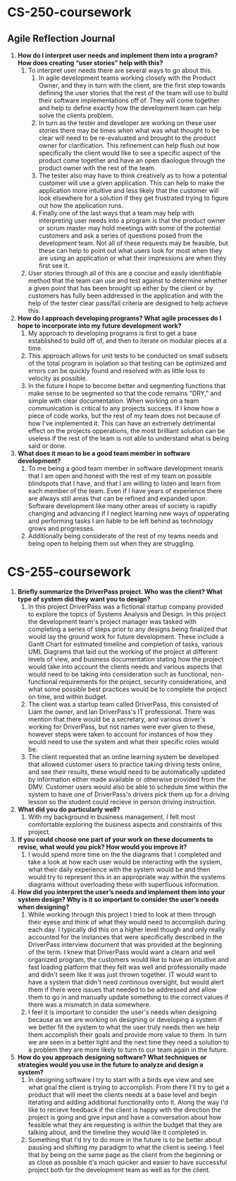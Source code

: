 # CS-250-coursework

## Agile Reflection Journal

1. **How do I interpret user needs and implement them into a program? How does creating “user stories” help with this?**
   1. To interpret user needs there are several ways to go about this.
      1. In agile development teams working closely with the Product Owner, and they in turn with the client, are the first step towards defining the user stories that the rest of the team will use to build their software implementations off of. They will come together and help to define exactly how the development team can help solve the clients problem.
      2. In turn as the tester and developer are working on these user stories there may be times when what was what thought to be clear will need to be re-evaluated and brought to the product owner for clarification. This refinement can help flush out how specifically the client would like to see a specific aspect of the product come together and have an open diaologue through the product owner with the rest of the team.
      3. The tester also may have to think creatively as to how a potential customer will use a given application. This can help to make the application more intuitive and less likely that the customer will look elsewhere for a solution if they get frustrated trying to figure out how the application runs.
      4. Finally one of the last ways that a team may help with interpreting user needs into a program is that the product owner or scrum master may hold meetings with some of the potential customers and ask a series of questions posed from the development team. Not all of these requests may be feasible, but these can help to point out what users look for most when they are using an application or what their impressions are when they first see it.
   2. User stories through all of this are a concise and easily identifiable method that the team can use and test against to determine whether a given point that has been brought up either by the client or by customers has fully been addressed in the application and with the help of the tester clear pass/fail criteria are designed to help achieve this.
2. **How do I approach developing programs? What agile processes do I hope to incorporate into my future development work?**
   1. My approach to developing programs is first to get a base established to build off of, and then to iterate on modular pieces at a time.
   2. This approach allows for unit tests to be conducted on small subsets of the total program in isolation so that testing can be optimized and errors can be quickly found and resolved with as little loss to velocity as possible.
   3. In the future I hope to become better and segmenting functions that make sense to be segmented so that the code remains "DRY," and simple with clear documentation. When working on a team communication is critical to any projects success. If I know how a piece of code works, but the rest of my team does not because of how I've implemented it. This can have an extremely detrimental effect on the projects opperations, the most brilliant solution can be useless if the rest of the team is not able to understand what is being said or done.
3. **What does it mean to be a good team member in software development?**
   1. To me being a good team member in software development means that I am open and honest with the rest of my team on possible blindspots that I have, and that I am willing to listen and learn from each member of the team. Even if I have years of experience there are always still areas that can be refined and expanded upon. Software development like many other areas of society is rapidly changing and advancing if I neglect learning new ways of opperating and performing tasks I am liable to be left behind as technology grows and progresses.
   2. Additionally being considerate of the rest of my teams needs and being open to helping them out when they are struggling.

# CS-255-coursework

1. **Briefly summarize the DriverPass project. Who was the client? What type of system did they want you to design?**
   1. In this project DriverPass was a fictional startup company provided to explore the topics of Systems Analysis and Design. In this project the development team's project manager was tasked with completing a series of steps prior to any designs being finalized that would lay the ground work for future development. These include a Gantt Chart for estimated timeline and completion of tasks, various UML Diagrams that laid out the working of the project at different levels of view, and business documentation stating how the project would take into account the clients needs and various aspects that would need to be taking into consideration such as functional, non-functional requirements for the project, security considerations, and what some possible best practices would be to complete the project on time, and within budget.
   2. The client was a startup team called DriverPass, this consisted of Liam the owner, and Ian DriverPass's IT professional. There was mention that there would be a secretary, and various driver's working for DriverPass, but not names were ever given to these, however steps were taken to account for instances of how they would need to use the system and what their specific roles would be.
   3. The client requested that an online learning system be developed that allowed customer users to practice taking driving tests online, and see their results, these would need to be automatically updated by information either made available or otherwise provided from the DMV. Customer users would also be able to schedule time within the system to have one of DriverPass's drivers pick them up for a driving lesson so the student could recieve in person driving instruction.
2. **What did you do particularly well?**
   1. With my background in business management, I felt most comfortable exploring the business aspects and constraints of this project.
3. **If you could choose one part of your work on these documents to revise, what would you pick? How would you improve it?**
   1. I would spend more time on the the diagrams that I completed and take a look at how each user would be interacting with the system, what their daily experience with the system would be and then would try to represent this in an appropriate way within the systems diagrams without overloading these with superfluous information.
4. **How did you interpret the user’s needs and implement them into your system design? Why is it so important to consider the user’s needs when designing?**
   1. While working through this project I tried to look at them through their eyese and think of what they would need to accomplish during each day. I typically did this on a higher level though and only really accounted for the instances that were specifically described in the DriverPass interview document that was provided at the beginning of the term. I knew that DriverPass would want a clearn and well organized program, the customers would like to have an intuitive and fast loading platform that they felt was well and professionally made and didn't seem like it was just thrown together. IT would want to have a system that didn't need continous oversight, but would alert them if there were issues that needed to be addressed and allow them to go in and manually update something to the correct values if there was a mismatch in data somewhere.
   2. I feel it is important to consider the user's needs when designing because as we are working on designing or developing a system if we better fit the system to what the user truly needs then we help them accomplish their goals and provide more value to them. In turn we are seen in a better light and the next time they need a solution to a problem they are more likely to turn to our team again in the future.
5. **How do you approach designing software? What techniques or strategies would you use in the future to analyze and design a system?**
   1. In designing software I try to start with a birds eye view and see what goal the client is trying to accomplish. From there I'll try to get a product that will meet the clients needs at a base level and begin iterating and adding additional functionality onto it. Along the way I'd like to recieve feedback if the client is happy with the direction the project is going and give input and have a conversation about how feasible what they are requesting is within the budget that they are talking about, and the timeline they would like it completed in.
   2. Something that I'd try to do more in the future is to be better about pausing and shifting my paradigm to what the client is seeing. I feel that by being on the same page as the client from the beginning or as close as possible it's much quicker and easier to have successful project both for the development team as well as for the client.
